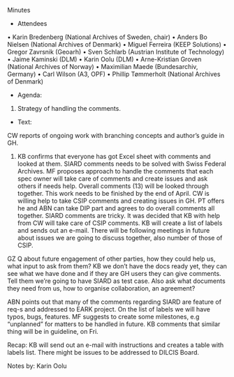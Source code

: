 Minutes

- Attendees

•	Karin Bredenberg (National Archives of Sweden, chair)
•	Anders Bo Nielsen (National Archives of Denmark)
•	Miguel Ferreira (KEEP Solutions)
•	Gregor Zavrsnik (Geoarh)
•	Sven Schlarb (Austrian Institute of Technology)
•	Jaime Kaminski (DLM)
•	Karin Oolu (DLM)
•	Arne-Kristian Groven (National Archives of Norway)
•	Maximilian Maede (Bundesarchiv, Germany)
•	Carl Wilson (A3, OPF) 
•	Phillip Tømmerholt (National Archives of Denmark)

- Agenda:

1. Strategy of handling the comments. 


- Text:

CW reports of ongoing work with branching concepts and author’s guide in GH.

1. KB confirms that everyone has got Excel sheet with comments and looked at them. SIARD comments needs to be solved with Swiss Federal Archives. MF proposes approach to handle the comments that each spec owner will take care of comments and create issues and ask others if needs help. Overall comments (13) will be looked through together. This work needs to be finished by the end of April. CW is willing help to take CSIP comments and creating issues in GH. PT offers he and ABN can take DIP part and agrees to do overall comments all together. SIARD comments are tricky.
It was decided that KB with help from CW will take care of CSIP comments. KB will create a list of labels and sends out an e-mail. There will be following meetings in future about issues we are going to discuss together, also number of those of CSIP.  

GZ Q about future engagement of other parties, how they could help us, what input to ask from them? KB we don’t have the docs ready yet, they can see what we have done and if they are GH users they can give comments. Tell them we’re going to have SIARD as test case. Also ask what documents they need from us, how to organise collaboration, an agreement? 

ABN points out that many of the comments regarding SIARD are feature of req-s and addressed to EARK project. On the list of labels we will have typos, bugs, features. MF suggests to create some milestones, e.g “unplanned” for matters to be handled in future. KB comments that similar thing will be in guideline, on Fri. 

Recap: KB will send out an e-mail with instructions and creates a table with labels list. There might be issues to be addressed to DILCIS Board. 

Notes by: Karin Oolu
